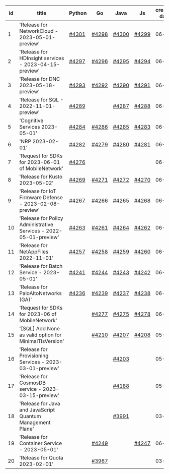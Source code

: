 | id | title | Python | Go | Java | Js | created date | target date | status |
| ------ | ------ | ------ | ------ | ------ | ------ | ------ | ------ | :-----: |
| 1 | 'Release for NetworkCloud - 2023-05-01-preview'  | [#4301](https://github.com/Azure/sdk-release-request/issues/4301)  | [#4298](https://github.com/Azure/sdk-release-request/issues/4298)  | [#4300](https://github.com/Azure/sdk-release-request/issues/4300)  | [#4299](https://github.com/Azure/sdk-release-request/issues/4299)  | 06-28 | 07-28 |  |
| 2 | 'Release for HDInsight services - 2023-04-15-preview'  | [#4297](https://github.com/Azure/sdk-release-request/issues/4297)  | [#4296](https://github.com/Azure/sdk-release-request/issues/4296)  | [#4295](https://github.com/Azure/sdk-release-request/issues/4295)  | [#4294](https://github.com/Azure/sdk-release-request/issues/4294)  | 06-28 | 07-28 |  |
| 3 | 'Release for DNC 2023-05-18-preview'  | [#4293](https://github.com/Azure/sdk-release-request/issues/4293)  | [#4292](https://github.com/Azure/sdk-release-request/issues/4292)  | [#4290](https://github.com/Azure/sdk-release-request/issues/4290)  | [#4291](https://github.com/Azure/sdk-release-request/issues/4291)  | 06-28 | 07-28 |  |
| 4 | 'Release for SQL - 2022-11-01-preview'  | [#4289](https://github.com/Azure/sdk-release-request/issues/4289)  |  | [#4287](https://github.com/Azure/sdk-release-request/issues/4287)  | [#4288](https://github.com/Azure/sdk-release-request/issues/4288)  | 06-27 | 07-28 | Hold on by Python/ |
| 5 | 'Cognitive Services 2023-05-01'  | [#4284](https://github.com/Azure/sdk-release-request/issues/4284)  | [#4286](https://github.com/Azure/sdk-release-request/issues/4286)  | [#4285](https://github.com/Azure/sdk-release-request/issues/4285)  | [#4283](https://github.com/Azure/sdk-release-request/issues/4283)  | 06-27 | 07-28 |  |
| 6 | 'NRP 2023-02-01'  | [#4282](https://github.com/Azure/sdk-release-request/issues/4282)  | [#4279](https://github.com/Azure/sdk-release-request/issues/4279)  | [#4280](https://github.com/Azure/sdk-release-request/issues/4280)  | [#4281](https://github.com/Azure/sdk-release-request/issues/4281)  | 06-26 | 07-28 |  |
| 7 | 'Request for SDKs for 2023-06-01 of MobileNetwork'  | [#4276](https://github.com/Azure/sdk-release-request/issues/4276)  |  |  |  | 06-26 | 07-28 |  |
| 8 | 'Release for Kusto 2023-05-02'  | [#4269](https://github.com/Azure/sdk-release-request/issues/4269)  | [#4271](https://github.com/Azure/sdk-release-request/issues/4271)  | [#4272](https://github.com/Azure/sdk-release-request/issues/4272)  | [#4270](https://github.com/Azure/sdk-release-request/issues/4270)  | 06-25 | 07-28 |  |
| 9 | 'Release for IoT Firmware Defense - 2023-02-08-preview'  | [#4267](https://github.com/Azure/sdk-release-request/issues/4267)  | [#4266](https://github.com/Azure/sdk-release-request/issues/4266)  | [#4265](https://github.com/Azure/sdk-release-request/issues/4265)  | [#4268](https://github.com/Azure/sdk-release-request/issues/4268)  | 06-23 | 07-28 |  |
| 10 | 'Release for Policy Administrative Services - 2022-05-01-preview'  | [#4263](https://github.com/Azure/sdk-release-request/issues/4263)  | [#4261](https://github.com/Azure/sdk-release-request/issues/4261)  | [#4264](https://github.com/Azure/sdk-release-request/issues/4264)  | [#4262](https://github.com/Azure/sdk-release-request/issues/4262)  | 06-21 | 07-28 |  |
| 11 | 'Release for NetAppFiles 2022-11-01'  | [#4257](https://github.com/Azure/sdk-release-request/issues/4257)  | [#4258](https://github.com/Azure/sdk-release-request/issues/4258)  | [#4259](https://github.com/Azure/sdk-release-request/issues/4259)  | [#4260](https://github.com/Azure/sdk-release-request/issues/4260)  | 06-21 | 07-28 |  |
| 12 | 'Release for Batch Service - 2023-05-01'  | [#4241](https://github.com/Azure/sdk-release-request/issues/4241)  | [#4244](https://github.com/Azure/sdk-release-request/issues/4244)  | [#4243](https://github.com/Azure/sdk-release-request/issues/4243)  | [#4242](https://github.com/Azure/sdk-release-request/issues/4242)  | 06-13 | 07-28 |  |
| 13 | 'Release for PaloAltoNetworks (GA)'  | [#4236](https://github.com/Azure/sdk-release-request/issues/4236)  | [#4239](https://github.com/Azure/sdk-release-request/issues/4239)  | [#4237](https://github.com/Azure/sdk-release-request/issues/4237)  | [#4238](https://github.com/Azure/sdk-release-request/issues/4238)  | 06-09 | 07-14 |  |
| 14 | 'Request for SDKs for 2023-06 of MobileNetwork'  |  | [#4277](https://github.com/Azure/sdk-release-request/issues/4277)  | [#4275](https://github.com/Azure/sdk-release-request/issues/4275)  | [#4278](https://github.com/Azure/sdk-release-request/issues/4278)  | 06-26 | 07-28 |  |
| 15 | '[SQL] Add None as valid option for MinimalTlsVersion'  |  | [#4210](https://github.com/Azure/sdk-release-request/issues/4210)  | [#4207](https://github.com/Azure/sdk-release-request/issues/4207)  | [#4208](https://github.com/Azure/sdk-release-request/issues/4208)  | 05-29 | 06-23 |  |
| 16 | 'Release for Provisioning Services - 2023-03-01-preview'  |  |  | [#4203](https://github.com/Azure/sdk-release-request/issues/4203)  |  | 05-25 | 06-23 |  |
| 17 | 'Release for CosmosDB service - 2023-03-15-preview'  |  |  | [#4188](https://github.com/Azure/sdk-release-request/issues/4188)  |  | 05-23 |  |  |
| 18 | 'Release for Java and JavaScript Quantum Management Plane'  |  |  | [#3991](https://github.com/Azure/sdk-release-request/issues/3991)  |  | 03-24 | 04-28 | Hold on by Java/ |
| 19 | 'Release for Container Service - 2023-05-01'  |  | [#4249](https://github.com/Azure/sdk-release-request/issues/4249)  |  | [#4247](https://github.com/Azure/sdk-release-request/issues/4247)  | 06-14 | 07-28 |  |
| 20 | 'Release for Quota 2023-02-01'  |  | [#3967](https://github.com/Azure/sdk-release-request/issues/3967)  |  |  | 03-22 | 04-28 | Hold on by Go/ |
